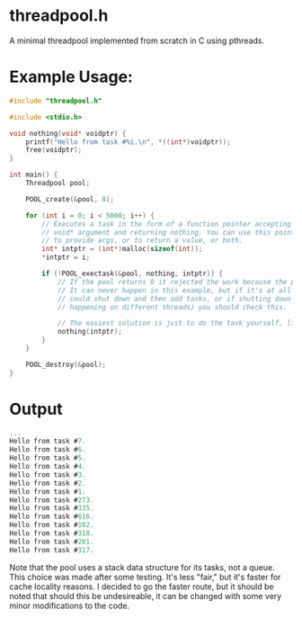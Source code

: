 # threadpool.h
A minimal threadpool implemented from scratch in C using pthreads.

# Example Usage:
```c
#include "threadpool.h"

#include <stdio.h>

void nothing(void* voidptr) {
    printf("Hello from task #%i.\n", *((int*)voidptr));
    free(voidptr);
}

int main() {
    Threadpool pool;

    POOL_create(&pool, 8);

    for (int i = 0; i < 5000; i++) {
        // Executes a task in the form of a function pointer accepting one
        // void* argument and returning nothing. You can use this pointer
        // to provide args, or to return a value, or both.
        int* intptr = (int*)malloc(sizeof(int));
        *intptr = i;

        if (!POOL_exectask(&pool, nothing, intptr)) {
            // If the pool returns 0 it rejected the work because the pool was already shut down.
            // It can never happen in this example, but if it's at all possible (such as if you
            // could shut down and then add tasks, or if shutting down and adding tasks are
            // happening on different threads) you should check this.

            // The easiest solution is just to do the task yourself, like so.
            nothing(intptr);
        }
    }

    POOL_destroy(&pool);
}
```

# Output
```c
...
Hello from task #7.
Hello from task #6.
Hello from task #5.
Hello from task #4.
Hello from task #3.
Hello from task #2.
Hello from task #1.
Hello from task #273.
Hello from task #335.
Hello from task #616.
Hello from task #102.
Hello from task #318.
Hello from task #201.
Hello from task #317.
```


Note that the pool uses a stack data structure for its tasks, not a queue. This choice was made after some testing. It's less "fair," but it's faster for cache locality reasons. I decided to go the faster route, but it should be noted that should this be undesireable, it can be changed with some very minor modifications to the code.
